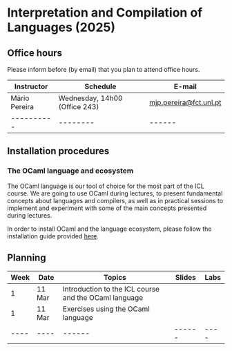 # Interpretation and Compilation of Languages (2025)

## Office hours

Please inform before (by email) that you plan to attend office hours.

| Instructor | Schedule | E-mail |
| ---------- | -------- | ------ |
| Mário Pereira | Wednesday, 14h00 (Office 243) | mjp.pereira@fct.unl.pt |
| ---------- | -------- | ------ |

## Installation procedures

### The OCaml language and ecosystem

The OCaml language is our tool of choice for the most part of the ICL
course. We are going to use OCaml during lectures, to present
fundamental concepts about languages and compilers, as well as in
practical sessions to implement and experiment with some of the main
concepts presented during lectures.

In order to install OCaml and the language ecosystem, please follow
the installation guide provided [here](install_ocaml).

## Planning

| Week | Date | Topics | Slides | Labs |
| ---- | ---- | ------ | ------ | ---- |
| 1    | 11 Mar | Introduction to the ICL course and the OCaml language  |        |      |
| 1    | 11 Mar | Exercises using the OCaml language |        |      |
| ---- | ---- | ------ | ------ | ---- |
